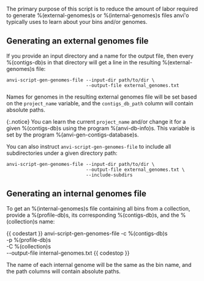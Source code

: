The primary purpose of this script is to reduce the amount of labor required to generate %(external-genomes)s or %(internal-genomes)s files anvi'o typically uses to learn about your bins and/or genomes.

## Generating an external genomes file

If you provide an input directory and a name for the output file, then every %(contigs-db)s in that directory will get a line in the resulting %(external-genomes)s file:

```
anvi-script-gen-genomes-file --input-dir path/to/dir \
                             --output-file external_genomes.txt
```

Names for genomes in the resulting external genomes file will be set based on the `project_name` variable, and the `contigs_db_path` column will contain absolute paths.

{:.notice}
You can learn the current `project_name` and/or change it for a given %(contigs-db)s using the program %(anvi-db-info)s. This variable is set by the program %(anvi-gen-contigs-database)s.

You can also instruct `anvi-script-gen-genomes-file` to include all subdirectories under a given directory path:

```
anvi-script-gen-genomes-file --input-dir path/to/dir \
                             --output-file external_genomes.txt \
                             --include-subdirs
```

## Generating an internal genomes file

To get an %(internal-genomes)s file containing all bins from a collection, provide a %(profile-db)s, its corresponding %(contigs-db)s, and the %(collection)s name:

{{ codestart }}
anvi-script-gen-genomes-file -c %(contigs-db)s \
                             -p %(profile-db)s \
                             -C %(collection)s \
                             --output-file internal-genomes.txt
{{ codestop }}

The name of each internal genome will be the same as the bin name, and the path columns will contain absolute paths.
